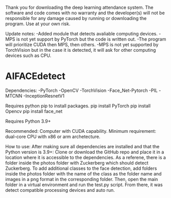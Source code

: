 Thank you for downloading the deep learning attendance system. The software and code comes with no warranty and the developer(s) will not be responsible for any damage caused by running or downloading the program. Use at your own risk.

Update notes:
-Added module that detects avaliable computing devices.
  -MPS is not yet support by PyTorch but the code is written out.
  -The program will prioritize CUDA then MPS, then others.
  -MPS is not yet supported by TorchVision but in the case it is detected, it will ask for other computing devices such as CPU.

# AIFACEdetect
Dependencies: 
-PyTorch
-OpenCV
-TorchVision
-Face_Net-Pytorch
-PIL
-MTCNN
-InceptionResnetV1

Requires python pip to install packages.
pip install PyTorch
pip install Opencv
pip install face_net

Requires Python 3.9+

Recommended: Computer with CUDA capability.
Minimum requirement: dual-core CPU with x86 or arm archetecture.

How to use:
After making sure all dependencies are installed and that the Python version is 3.9+:
Clone or download the GitHub repo and place it in a location where it is accessible to the dependencies. As a referene, there is a folder inside the photos folder with Zuckerberg which should detect Zuckerberg. To add additional classes to the face detection, add folders inside the photos folder with the name of the class as the folder name and images in a png format in the corresponding folder. Then, open the main folder in a virtual environment and run the test.py script. From there, it was detect compatible processing devices and auto run.
